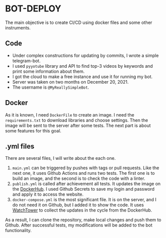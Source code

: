 # BOT-DEPLOY

The main objective is to create CI/CD using docker files and some other instruments.

## Code
- Under complex constructions for updating by commits, I wrote a simple telegram-bot.
- I used `pyyotube` library and API to find top-3 videos by keywords and print some information about them.
- I got the cloud to make a free instance and use it for running my bot.
- Server was taken on two months on December 20, 2021.
- The username is `@MyReallySimpleBot`.

## Docker

As it is known, I need `DockerFile` to create an image. I need the `requirements.txt` to download libraries and choose settings. Then the image will be sent to the server after some tests. The next part is about some features for this goal.

## .yml files
There are several files, I will write about the each one.

1. `main.yml` can be triggered by pushes with tags or pull requests. Like the next one, it uses Github Actions and runs two tests. The first one is to build an image, and the second is to check the code with a linter.
2. `publish.yml` is called after achievement all tests. It updates the image on the [DockerHub](https://hub.docker.com/repository/docker/alexander4127/bot-deploy). I used Github Secrets to save my login and password and apply it to access the website.
3. `docker-compose.yml` is the most significant file. It is on the server, and I do not need it on Github, but I added it to show the code. It uses [WatchTower](https://containrrr.dev/watchtower/) to collect the updates in the cycle from the DockerHub.

As a result, I can clone the repository, make local changes and push them to Github. After successful tests, my modifications will be added to the bot functionality.
